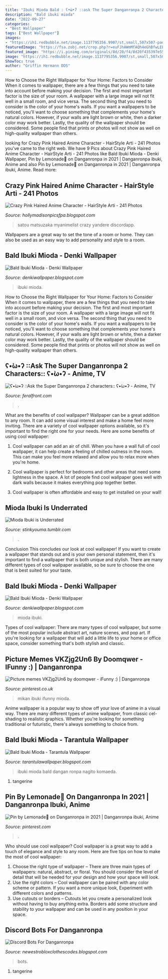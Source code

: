 ```yaml
---
title: "Ibuki Mioda Bald : ʕ•̀ω•́ʔ ::ask The Super Danganronpa 2 Characters:: ʕ•̀ω•́ʔ"
description: "Bald ibuki mioda"
date: "2022-09-27"
categories:
- "Best Wallpaper"
tags: ["Best Wallpaper"]
images:
- "https://ih1.redbubble.net/image.1137795356.9907/st,small,507x507-pad,600x600,f8f8f8.jpg"
featuredImage: "https://fsa.zobj.net/crop.php?r=euFJhAWmMfAQh4eGhBfwLEEMf9i8Bi--UpeF27Jn54LjKHMVZV7HM_-30WcOyJ6B8axIxXajq7fplmJJtDmqr7WEr6AAx_FR9GAxrORoqovA8dbsXBCMeVIvgUn3P-TpxFD61sWcCbs9yTNZ"
featured_image: "https://i.pinimg.com/originals/8d/20/f4/8d20f435397e55cf03c909893816139e.jpg"
image: "https://ih1.redbubble.net/image.1137795356.9907/st,small,507x507-pad,600x600,f8f8f8.jpg"
ShowToc: true
author: "Griffin Hermann DDS"
---
```



How to Choose the Right Wallpaper for Your Home: Factors to Consider
When it comes to wallpaper, there are a few things that you need to take into account before making your decision. The first and most important factor is the size of your room. A wallpaper with a large image will not fit well in a small room, and vice versa. 
The second thing that you need to consider is the color of your home's walls. If you want a wallpapers to be noticed, you'll want to choose something that complements your home's natural colors. However, if your walls are light brown or white, then a darker color may work better. 
Lastly, the quality of the wallpaper should be considered. Some people find that prints or photos will not show as well on high-quality wallpaper than others.

	

		
looking for Crazy Pink Haired Anime Character - HairStyle Arti - 241 Photos you've came to the right web. We have 9 Pics about Crazy Pink Haired Anime Character - HairStyle Arti - 241 Photos like Bald Ibuki Mioda - Denki Wallpaper, Pin by Lemonade💜 on Danganronpa in 2021 | Danganronpa ibuki, Anime and also Pin by Lemonade💜 on Danganronpa in 2021 | Danganronpa ibuki, Anime. Read more:
		
    
## Crazy Pink Haired Anime Character - HairStyle Arti - 241 Photos

<img loading=lazy src="https://i.pinimg.com/474x/95/7a/e2/957ae2d2bef97aaa58038159c9180805.jpg" onerror="this.onerror=null;this.src='https://tse4.mm.bing.net/th?id=OIP.2T_dT7PgsLaDtFoFXSLYowAAAA&amp;pid=15.1';" alt="Crazy Pink Haired Anime Character - HairStyle Arti - 241 Photos">

_Source: hollymadisonpicsfpa.blogspot.com_

>satou matsuzaka myanimelist crazy yandere discordapp. 

	

Wallpapers are a great way to set the tone of a room or home. They can also be used as an easy way to add personality and style to a room.

    
## Bald Ibuki Mioda - Denki Wallpaper

<img loading=lazy src="https://ih1.redbubble.net/image.1137795356.9907/st,small,507x507-pad,600x600,f8f8f8.jpg" onerror="this.onerror=null;this.src='https://tse2.mm.bing.net/th?id=OIP.PN5XyRE8bixFFhUEL2SkhQHaHa&amp;pid=15.1';" alt="Bald Ibuki Mioda - Denki Wallpaper">

_Source: denkiwallpaper.blogspot.com_

>ibuki mioda. 

	

How to Choose the Right Wallpaper for Your Home: Factors to Consider
When it comes to wallpaper, there are a few things that you need to take into account before making your decision. The first and most important factor is the size of your room. A wallpaper with a large image will not fit well in a small room, and vice versa. 
The second thing that you need to consider is the color of your home's walls. If you want a wallpapers to be noticed, you'll want to choose something that complements your home's natural colors. However, if your walls are light brown or white, then a darker color may work better. 
Lastly, the quality of the wallpaper should be considered. Some people find that prints or photos will not show as well on high-quality wallpaper than others.

    
## ʕ•̀ω•́ʔ ::Ask The Super Danganronpa 2 Characters:: ʕ•̀ω•́ʔ - Anime, TV

<img loading=lazy src="https://41.media.tumblr.com/11228dc641512688ec4b676f327877e1/tumblr_inline_nm5yw2FrP31s96loq_540.png" onerror="this.onerror=null;this.src='https://tse2.mm.bing.net/th?id=OIP.dmMC_KWMS8VFLO3EIPVvewHaEU&amp;pid=15.1';" alt="ʕ•̀ω•́ʔ ::Ask the Super Danganronpa 2 characters:: ʕ•̀ω•́ʔ - Anime, TV">

_Source: feralfront.com_

>. 

	

What are the benefits of cool wallpaper?
Wallpaper can be a great addition to any room. It can add some visual interest and make a home feel more inviting. There are a variety of cool wallpaper options available, so it's important to find the right one for your needs. Here are some benefits of using cool wallpaper: 
1. Cool wallpaper can add an air of chill. When you have a wall full of cool wallpaper, it can help create a feeling of chilled outness in the room. This can make you feel more relaxed and allow you to relax more when you're home. 

2. Cool wallpaper is perfect for bedrooms and other areas that need some lightness in the space. A lot of people find cool wallpaper goes well with dark walls because it makes everything pop together better. 

3. Cool wallpaper is often affordable and easy to get installed on your wall!

    
## Mioda Ibuki Is Underrated

<img loading=lazy src="https://64.media.tumblr.com/20897604e9d9b94af06597fe7bfb7ef1/aa8feb6c8212d3e8-22/s1280x1920/852327d3bad96de3a48e9a3591c7c6002cb1cbb1.jpg" onerror="this.onerror=null;this.src='https://tse3.mm.bing.net/th?id=OIP.ChGQw0df9wLr5_sLgzBEHwHaHa&amp;pid=15.1';" alt="Mioda Ibuki is Underrated">

_Source: stinkyouma.tumblr.com_

>. 

	

Conclusion
This concludes our look at cool wallpaper! If you want to create a wallpaper that stands out and is your own personal statement, then it's important to find a wallpaper that is both unique and stylish. There are many different types of cool wallpaper available, so be sure to choose the one that is best suited for your taste.

    
## Bald Ibuki Mioda - Denki Wallpaper

<img loading=lazy src="https://fsa.zobj.net/crop.php?r=euFJhAWmMfAQh4eGhBfwLEEMf9i8Bi--UpeF27Jn54LjKHMVZV7HM_-30WcOyJ6B8axIxXajq7fplmJJtDmqr7WEr6AAx_FR9GAxrORoqovA8dbsXBCMeVIvgUn3P-TpxFD61sWcCbs9yTNZ" onerror="this.onerror=null;this.src='https://tse4.mm.bing.net/th?id=OIP.kegBc9bfYPmt7M8DZrhuxAHaKE&amp;pid=15.1';" alt="Bald Ibuki Mioda - Denki Wallpaper">

_Source: denkiwallpaper.blogspot.com_

>mioda ibuki. 

	

Types of cool wallpaper:
There are many types of cool wallpaper, but some of the most popular include abstract art, nature scenes, and pop art. If you're looking for a wallpaper that will add a little life to your home or office space, consider something that's both stylish and classic.

    
## Picture Memes VKZjg2Un6 By Doomqwer - IFunny :) | Danganronpa

<img loading=lazy src="https://i.pinimg.com/originals/d3/af/87/d3af873f8ce80536bd63f664fe6d9069.jpg" onerror="this.onerror=null;this.src='https://tse3.mm.bing.net/th?id=OIP.4uPpQpDJ_hAP_hSForMsSAAAAA&amp;pid=15.1';" alt="Picture memes VKZjg2Un6 by doomqwer - iFunny :) | Danganronpa">

_Source: pinterest.co.uk_

>mikan ibuki ifunny mioda. 

	

Anime wallpaper is a popular way to show off your love of anime in a visual way. There are many different types of anime wallpaper, from classic cel-shading to realistic graphics. Whether you're looking for something traditional or futuristic, there's always something to choice from.

    
## Bald Ibuki Mioda - Tarantula Wallpaper

<img loading=lazy src="https://i.pinimg.com/originals/8d/20/f4/8d20f435397e55cf03c909893816139e.jpg" onerror="this.onerror=null;this.src='https://tse3.mm.bing.net/th?id=OIP.ohAhZz_Tu-jac6BzNNxbUQHaHW&amp;pid=15.1';" alt="Bald Ibuki Mioda - Tarantula Wallpaper">

_Source: tarantulawallpaper.blogspot.com_

>ibuki mioda bald dangan ronpa nagito komaeda. 

	

1. tangerine 

    
## Pin By Lemonade💜 On Danganronpa In 2021 | Danganronpa Ibuki, Anime

<img loading=lazy src="https://i.pinimg.com/736x/45/9a/82/459a8264340edb3ffba0cd9c76690dc0.jpg" onerror="this.onerror=null;this.src='https://tse4.mm.bing.net/th?id=OIP.HkjIR73qfIojVvKi65eU7AHaHI&amp;pid=15.1';" alt="Pin by Lemonade💜 on Danganronpa in 2021 | Danganronpa ibuki, Anime">

_Source: pinterest.com_

>. 

	

Who should use cool wallpaper?
Cool wallpaper is a great way to add a touch of elegance and style to any room. Here are five tips on how to make the most of cool wallpaper: 
1) Choose the right type of wallpaper – There are three main types of wallpapers: natural, abstract, or floral. You should consider the level of detail that will be needed for your design and how your space will look. 
2) Use the right colors – Cool wallpaper can be paired with any color scheme or pattern. If you want a more unique look, Experiment with different colors and patterns. 
3) Use cutouts or borders – Cutouts let you create a personalized look without having to buy anything extra. Borders add some structure and stability to your wallpaper and can be used in any position in your space.

    
## Discord Bots For Danganronpa

<img loading=lazy src="https://66.media.tumblr.com/57e3658cd4e36c96ed5993e098623dae/tumblr_pbocmvUckv1xuilj8o1_400.png" onerror="this.onerror=null;this.src='https://tse2.mm.bing.net/th?id=OIP.gCZm0bbVI6MPeH3OtijTnwAAAA&amp;pid=15.1';" alt="Discord Bots For Danganronpa">

_Source: newestrobloxclothescodes.blogspot.com_

>bots. 

	

1. tangerine 

